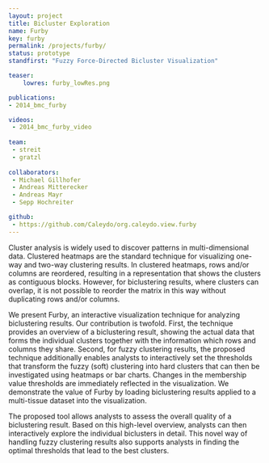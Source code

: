 ```yaml
---
layout: project
title: Bicluster Exploration
name: Furby
key: furby
permalink: /projects/furby/
status: prototype
standfirst: "Fuzzy Force-Directed Bicluster Visualization"

teaser: 
    lowres: furby_lowRes.png

publications:
- 2014_bmc_furby

videos: 
 - 2014_bmc_furby_video
    
team:
 - streit 
 - gratzl
 
collaborators:
 - Michael Gillhofer
 - Andreas Mitterecker
 - Andreas Mayr
 - Sepp Hochreiter

github:
 - https://github.com/Caleydo/org.caleydo.view.furby
---
```


Cluster analysis is widely used to discover patterns in multi-dimensional data. Clustered heatmaps are the standard technique for visualizing one-way and two-way clustering results. In clustered heatmaps, rows and/or columns are reordered, resulting in a representation that shows the clusters as contiguous blocks. However, for biclustering results, where clusters can overlap, it is not possible to reorder the matrix in this way without duplicating rows and/or columns.

We present Furby, an interactive visualization technique for analyzing biclustering results. Our contribution is twofold. First, the technique provides an overview of a biclustering result, showing the actual data that forms the individual clusters together with the information which rows and columns they share. Second, for fuzzy clustering results, the proposed technique additionally enables analysts to interactively set the thresholds that transform the fuzzy (soft) clustering into hard clusters that can then be investigated using heatmaps or bar charts. Changes in the membership value thresholds are immediately reflected in the visualization. We demonstrate the value of Furby by loading biclustering results applied to a multi-tissue dataset into the visualization.

The proposed tool allows analysts to assess the overall quality of a biclustering result. Based on this high-level overview, analysts can then interactively explore the individual biclusters in detail. This novel way of handling fuzzy clustering results also supports analysts in finding the optimal thresholds that lead to the best clusters.